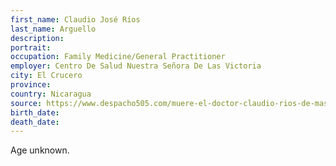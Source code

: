 ```yaml
---
first_name: Claudio José Ríos
last_name: Arguello
description: 
portrait: 
occupation: Family Medicine/General Practitioner
employer: Centro De Salud Nuestra Señora De Las Victoria
city: El Crucero
province: 
country: Nicaragua
source: https://www.despacho505.com/muere-el-doctor-claudio-rios-de-masatepe-y-tres-mas-estarian-contagiados-de-covid-19/
birth_date: 
death_date: 
---
```


Age unknown.